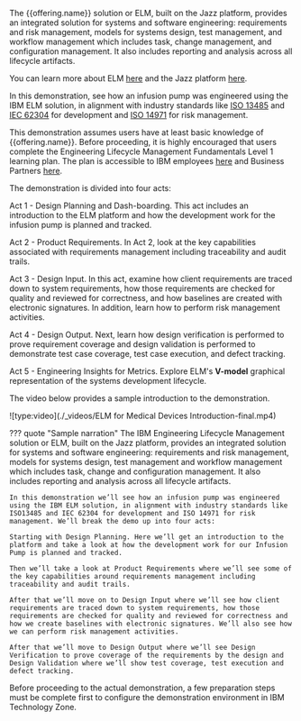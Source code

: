 The {{offering.name}} solution or ELM, built on the Jazz platform, provides an integrated solution for systems and software engineering: requirements and risk management, models for systems design, test management, and workflow management which includes task, change management, and configuration management. It also includes reporting and analysis across all lifecycle artifacts.

You can learn more about ELM <a href="https://www.ibm.com/products/engineering-lifecycle-management" target="_blank">here</a> and the Jazz platform <a href="https://jazz.net/" target="_blank">here</a>.

In this demonstration, see how an infusion pump was engineered using the IBM ELM solution, in alignment with industry standards like <a href="https://www.iso.org/standard/59752.html" target="_blank">ISO 13485</a> and <a href="https://www.iso.org/standard/38421.html" target="_blank">IEC 62304</a> for development and <a href="https://www.iso.org/standard/72704.html" target="_blank">ISO 14971</a> for risk management.

This demonstration assumes users have at least basic knowledge of {{offering.name}}. Before proceeding, it is highly encouraged that users complete the Engineering Lifecycle Management Fundamentals Level 1 learning plan. The plan is accessible to IBM employees <a href="https://yourlearning.ibm.com/activity/PLAN-105F0A636B9F" target="_blank">here</a> and Business Partners <a href="https://learn.ibm.com/course/view.php?id=11806" target="_blank">here</a>.

The demonstration is divided into four acts:

Act 1 - Design Planning and Dash-boarding. This act includes an introduction to the ELM platform and how the development work for the infusion pump is planned and tracked.

Act 2 - Product Requirements. In Act 2, look at the key capabilities associated with requirements management including traceability and audit trails.

Act 3 - Design Input. In this act, examine how client requirements are traced down to system requirements, how those requirements are checked for quality and reviewed for correctness, and how baselines are created with electronic signatures. In addition, learn how to perform risk management activities.

Act 4 - Design Output. Next, learn how design verification is performed to prove requirement coverage and design validation is performed to demonstrate test case coverage, test case execution, and defect tracking.

Act 5 - Engineering Insights for Metrics. Explore ELM's **V-model** graphical representation of the systems development lifecycle.

The video below provides a sample introduction to the demonstration.

![type:video](./_videos/ELM for Medical Devices Introduction-final.mp4)

??? quote "Sample narration"
    The IBM Engineering Lifecycle Management solution or ELM, built on the Jazz platform, provides an integrated solution for systems and software engineering: requirements and risk management, models for systems design, test management and workflow management which includes task, change and configuration management. It also includes reporting and analysis across all lifecycle artifacts.

    In this demonstration we’ll see how an infusion pump was engineered using the IBM ELM solution, in alignment with industry standards like ISO13485 and IEC 62304 for development and ISO 14971 for risk management. We’ll break the demo up into four acts:

    Starting with Design Planning. Here we’ll get an introduction to the platform and take a look at how the development work for our Infusion Pump is planned and tracked.

    Then we’ll take a look at Product Requirements where we’ll see some of the key capabilities around requirements management including traceability and audit trails.

    After that we’ll move on to Design Input where we’ll see how client requirements are traced down to system requirements, how those requirements are checked for quality and reviewed for correctness and how we create baselines with electronic signatures. We’ll also see how we can perform risk management activities.

    After that we’ll move to Design Output where we’ll see Design Verification to prove coverage of the requirements by the design and Design Validation where we’ll show test coverage, test execution and defect tracking.

Before proceeding to the actual demonstration, a few preparation steps must be complete first to configure the demonstration environment in IBM Technology Zone.
